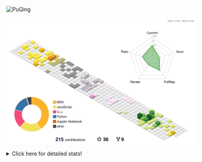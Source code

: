 ![PuQing](https://user-images.githubusercontent.com/27223114/171565019-9a56fae6-b08b-421f-99db-7e830da42371.png)

![](./profile-3d-contrib/profile-season-animate.svg)

<details>
<summary>Click here for detailed stats!</summary>

<!--START_SECTION:waka-->
![Lines of code](https://img.shields.io/badge/From%20Hello%20World%20I%27ve%20Written-800.8%20thousand%20lines%20of%20code-blue)

**🐱 My GitHub Data** 

> 📦 256.1 kB Used in GitHub's Storage 
 > 
> 🏆 169 Contributions in the Year 2023
 > 
> 🚫 Not Opted to Hire
 > 
> 📜 32 Public Repositories 
 > 
> 🔑 28 Private Repositories 
 > 
**I'm an Early 🐤** 

```text
🌞 Morning                413 commits         ████░░░░░░░░░░░░░░░░░░░░░   14.07 % 
🌆 Daytime                1451 commits        ████████████░░░░░░░░░░░░░   49.42 % 
🌃 Evening                270 commits         ██░░░░░░░░░░░░░░░░░░░░░░░   09.20 % 
🌙 Night                  802 commits         ███████░░░░░░░░░░░░░░░░░░   27.32 % 
```


📊 **This Week I Spent My Time On** 

```text
💬 Programming Languages: 
Python                   12 hrs 9 mins       ███████████████████░░░░░░   76.34 % 
Bash                     1 hr 12 mins        ██░░░░░░░░░░░░░░░░░░░░░░░   07.63 % 
Jupyter Notebook         55 mins             █░░░░░░░░░░░░░░░░░░░░░░░░   05.82 % 
YAML                     45 mins             █░░░░░░░░░░░░░░░░░░░░░░░░   04.76 % 
Docker                   21 mins             █░░░░░░░░░░░░░░░░░░░░░░░░   02.21 % 

🔥 Editors: 
VS Code                  15 hrs 55 mins      █████████████████████████   100.00 % 

💻 Operating System: 
WSL                      15 hrs 24 mins      ████████████████████████░   96.69 % 
Linux                    31 mins             █░░░░░░░░░░░░░░░░░░░░░░░░   03.31 % 
```


<!--END_SECTION:waka-->
</details>
